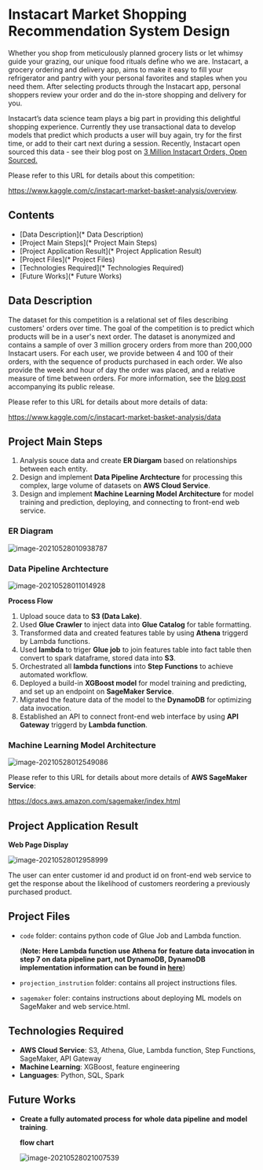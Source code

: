 # Instacart Market Shopping Recommendation System Design

Whether you shop from meticulously planned grocery lists or let whimsy guide your grazing, our unique food rituals define who we are. Instacart, a grocery ordering and delivery app, aims to make it easy to fill your refrigerator and pantry with your personal favorites and staples when you need them. After selecting products through the Instacart app, personal shoppers review your order and do the in-store shopping and delivery for you.

Instacart’s data science team plays a big part in providing this delightful shopping experience. Currently they use transactional data to develop models that predict which products a user will buy again, try for the first time, or add to their cart next during a session. Recently, Instacart open sourced this data - see their blog post on [3 Million Instacart Orders, Open Sourced.](https://tech.instacart.com/3-million-instacart-orders-open-sourced-d40d29ead6f2)

Please refer to this URL for details about this competition:

https://www.kaggle.com/c/instacart-market-basket-analysis/overview.

## Contents

* [Data Description](* Data Description)
* [Project Main Steps](* Project Main Steps)
* [Project Application Result](* Project Application Result)
* [Project Files](* Project Files)
* [Technologies Required](* Technologies Required)
* [Future Works](* Future Works)
## Data Description

The dataset for this competition is a relational set of files describing customers' orders over time. The goal of the competition is to predict which products will be in a user's next order. The dataset is anonymized and contains a sample of over 3 million grocery orders from more than 200,000 Instacart users. For each user, we provide between 4 and 100 of their orders, with the sequence of products purchased in each order. We also provide the week and hour of day the order was placed, and a relative measure of time between orders. For more information, see the [blog post](https://tech.instacart.com/3-million-instacart-orders-open-sourced-d40d29ead6f2) accompanying its public release.

Please refer to this URL for details about more details of data:

https://www.kaggle.com/c/instacart-market-basket-analysis/data

## Project Main Steps

1. Analysis souce data and create **ER Diargam** based on relationships between each entity.
2. Design and implement **Data Pipeline Archtecture** for processing this complex, large volume of datasets on **AWS Cloud Service**.
3. Design and implement **Machine Learning Model Architecture** for model training and prediction, deploying, and connecting to front-end web service.

### ER Diagram

![image-20210528010938787](https://tva1.sinaimg.cn/large/008i3skNgy1gqxe0grah0j30v20hogoa.jpg)

### Data Pipeline Archtecture

![image-20210528011014928](https://tva1.sinaimg.cn/large/008i3skNgy1gqxe10y1uaj31440o0n91.jpg)

**Process Flow**

1. Upload souce data to **S3 (Data Lake)**.
2. Used **Glue Crawler** to inject data into **Glue Catalog** for table formatting.
3. Transformed data and created features table by using **Athena** triggerd by Lambda functions.
4. Used **lambda** to triger **Glue job** to join features table into fact table then convert to spark dataframe, stored data into **S3**.
5. Orchestrated all **lambda functions** into **Step Functions** to achieve automated workflow.
6. Deployed a build-in **XGBoost model** for model training and predicting, and set up an endpoint on **SageMaker Service**.
7. Migrated the feature data of the model to the **DynamoDB** for optimizing data invocation.
8. Established an API to connect front-end web interface by using **API Gateway** triggerd by **Lambda function**.

### **Machine Learning Model Architecture** 

![image-20210528012549086](https://tva1.sinaimg.cn/large/008i3skNgy1gqxeh92k40j60us0lwqdu02.jpg)

Please refer to this URL for details about more details of **AWS SageMaker Service**:

https://docs.aws.amazon.com/sagemaker/index.html

## Project Application Result

**Web Page Display**

![image-20210528012958999](https://tva1.sinaimg.cn/large/008i3skNgy1gqxelk4w5rj30mo0b6tb3.jpg)

The user can enter customer id and product id on front-end web service to get the response about the likelihood of customers reordering a previously purchased product.

## Project Files

* `code` folder: contains python code of Glue Job and Lambda function. 

  (**Note: Here Lambda function use Athena for feature data invocation in step 7 on data pipeline part, not DynamoDB, DynamoDB implementation information can be found in [here](https://boto3.amazonaws.com/v1/documentation/api/latest/reference/services/dynamodb.html)**)

* `projection_instrution` folder: contains all project instructions files.
* `sagemaker` foler: contains instructions about deploying ML models on SageMaker and web service.html.

## Technologies Required

* **AWS Cloud Service**: S3, Athena, Glue, Lambda function, Step Functions, SageMaker, API Gateway
* **Machine Learning**: XGBoost, feature engineering
* **Languages**: Python, SQL, Spark

## Future Works

* **Create a fully automated process** **for** **whole** **data** **pipeline** **and** **model** **training**.

  **flow chart**

  ![image-20210528021007539](https://tva1.sinaimg.cn/large/008i3skNgy1gqxfrbiu9aj30w808u43m.jpg)

